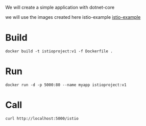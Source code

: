 We will create a simple application with dotnet-core

we will use the images created here istio-example [istio-example](https://github.com/OktaySavdi/istio-example)


#  Build
````
docker build -t istioproject:v1 -f Dockerfile .
````
# Run
````
docker run -d -p 5000:80 --name myapp istioproject:v1
````
# Call
````
curl http://localhost:5000/istio
````

